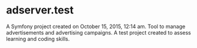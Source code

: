 adserver.test
=============

A Symfony project created on October 15, 2015, 12:14 am. Tool to manage advertisements and advertising campaigns. A test project created to assess learning and coding skills.


